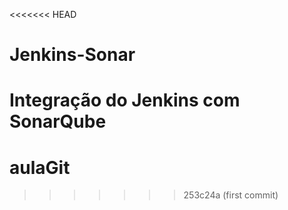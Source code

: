 <<<<<<< HEAD
# Jenkins-Sonar
Integração do Jenkins com SonarQube
=======
# aulaGit
>>>>>>> 253c24a (first commit)
